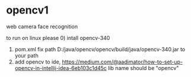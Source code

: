 # opencv1
web camera face recognition


to run on linux please
0) intall opencv-340
1) pom.xml
fix path <systemPath>D:/java/opencv/opencv/build/java/opencv-340.jar</systemPath> to your path
2) add opencv to ide, https://medium.com/@aadimator/how-to-set-up-opencv-in-intellij-idea-6eb103c1d45c
lib name should be "opencv"
